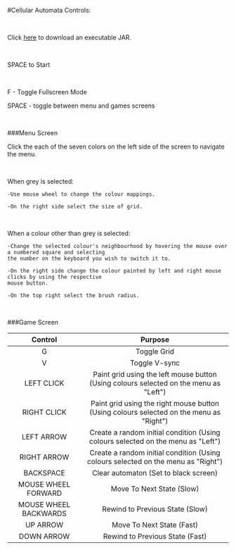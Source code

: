 #Cellular Automata Controls:

&nbsp;

Click [here](http://carsoncraig.me/jar/CellularAutomata.jar) to download an executable JAR.

&nbsp;
 
SPACE to Start
 
&nbsp;
 
F - Toggle Fullscreen Mode

SPACE - toggle between menu and games screens

&nbsp;
 
###Menu Screen


Click the each of the seven colors on the left side of the screen to navigate the menu.

&nbsp;

When grey is selected:

	-Use mouse wheel to change the colour mappings.

	-On the right side select the size of grid.

&nbsp;

When a colour other than grey is selected:

	-Change the selected colour's neighbourhood by hovering the mouse over a numbered square and selecting
	the number on the keyboard you wish to switch it to.
	
	-On the right side change the colour painted by left and right mouse clicks by using the respective 
	mouse button. 
	
	-On the top right select the brush radius.

&nbsp;

###Game Screen




|Control|Purpose|
|:-----:|:-----:|
|G | Toggle Grid|
|V | Toggle V-sync|
|LEFT CLICK | Paint grid using the left mouse button (Using colours selected on the menu as "Left")|
|RIGHT CLICK | Paint grid using the right mouse button (Using colours selected on the menu as "Right")|
|LEFT ARROW | Create a random initial condition (Using colours selected on the menu as "Left")|
|RIGHT ARROW | Create a random initial condition (Using colours selected on the menu as "Right")|
|BACKSPACE | Clear automaton (Set to black screen)|
|MOUSE WHEEL FORWARD | Move To Next State (Slow)|
|MOUSE WHEEL BACKWARDS | Rewind to Previous State (Slow)|
|UP ARROW | Move To Next State (Fast)|
|DOWN ARROW | Rewind to Previous State (Fast)|
